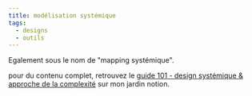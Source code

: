 ```yaml
---
title: modélisation systémique
tags:
  - designs
  - outils
---
```

Egalement sous le nom de "mapping systémique".

pour du contenu complet, retrouvez le [guide 101 - design systémique & approche de la complexité](https://liutnotes.notion.site/guide-101-design-syst-mique-approche-de-la-complexit-a84cd85a886b433d880a86fddd9c61cc) sur mon jardin notion.